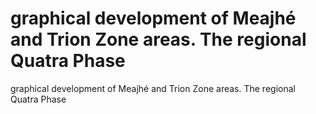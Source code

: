 # graphical development of Meajhé and Trion Zone areas. The regional Quatra Phase

graphical development of Meajhé and Trion Zone areas. The regional Quatra Phase